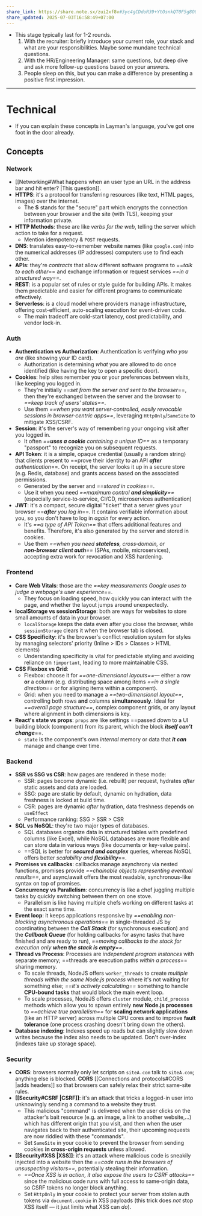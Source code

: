 ```yaml
---
share_link: https://share.note.sx/zui2xf8v#3yc4gCDdoR39+YtOsnkQT0F5g8OQUBzF9ni5NyJYreM
share_updated: 2025-07-03T16:58:49+07:00
---
```

- This stage typically last for 1-2 rounds. 
	1. With the recruiter: briefly introduce your current role, your stack and what are your responsibilities. Maybe some mundane technical questions. 
	2. With the HR/Engineering Manager: same questions, but deep dive and ask more follow-up questions based on your answers.
	3. People sleep on this, but you can make a difference by presenting a positive first impression. 
---
# Technical
- If you can explain these concepts in Layman's language, you've got one foot in the door already.
## Concepts
### Network
- [[Networking#What happens when an user type an URL in the address bar and hit enter? |This question]].
- **HTTPS**: it's a protocol for transferring resources (like text, HTML pages, images) over the internet.
	- The **S** stands for the "secure" part which encrypts the connection between your browser and the site (with TLS), keeping your information private.
- **HTTP Methods**: these are like _verbs for the web_, telling the server which action to take for a request.
	- Mention idempotency & `POST` requests.
- **DNS**: translates easy-to-remember website names (like `google.com`) into the numerical addresses (IP addresses) computers use to find each other.
- **APIs**: they're _contracts_ that allow different software programs to ==_talk to each other_== and exchange information or request services _==in a structured way==_.
- **REST**: is a popular set of rules or style guide for building APIs. It makes them predictable and easier for different programs to communicate effectively.
- **Serverless**: is a cloud model where providers manage infrastructure, offering cost-efficient, auto-scaling execution for event-driven code. 
	- The main tradeoff are cold-start latency, cost predictability, and vendor lock-in.
### Auth
- **Authentication vs Authorization**: Authentication is verifying _who you are_ (like showing your ID card). 
	- Authorization is determining _what_ you are allowed to do once identified (like having the key to open a specific door).
- **Cookies**: help sites remember you or your preferences between visits, like keeping you logged in.
	- They're initially ==_set from the server and sent to the browser_==, then they're exchanged between the server and the browser to _==keep track of users' states==_.
	- Use them _==when you want server‑controlled, easily revocable sessions in browser‑centric apps==_, leveraging `HttpOnly`/`SameSite` to mitigate XSS/CSRF.
- **Session**: it's the server's way of remembering your ongoing visit after you logged in. 
	- It often _==**uses a cookie** containing a unique ID==_ as a temporary "passport" to recognize you on subsequent requests.
- **API Token**: it is a simple, opaque credential (usually a random string) that clients present to ==prove their identity to an API _**after** authentication_==. On receipt, the server looks it up in a secure store (e.g. Redis, database) and grants access based on the associated permissions.
	- Generated by the server and _==stored in cookies==_.
	- Use it when you need _==maximum control **and simplicity**==_ (especially service‑to‑service, CI/CD, microservices authentication)
- **JWT**: it's a compact, secure digital "ticket" that a server gives your browser ==_**after** you log in_==. It contains verifiable information about you, so you don't have to log in _again_ for every action.
	- It's _==a type of API Token==_ that offers additional features and benefits. Therefore, it's also generated by the server and stored in cookies.
	- Use them _==when you need **stateless**, cross‑domain, or **non‑browser client auth**==_ (SPAs, mobile, microservices), accepting extra work for revocation and XSS hardening.
### Frontend
- **Core Web Vitals**: those are the _==key measurements Google uses to judge a webpage's user experience==_. 
	- They focus on loading speed, how quickly you can interact with the page, and whether the layout jumps around unexpectedly.
- **localStorage vs sessionStorage**: both are ways for websites to store small amounts of data in your browser.
	- `localStorage` keeps the data even after you close the browser, while `sessionStorage` clears it when the browser tab is closed.
- **CSS Specificity**: it's the browser's conflict resolution system for styles by managing selectors' priority (Inline > IDs > Classes > HTML elements)
	- Understanding specificity is vital for predictable styling and avoiding reliance on `!important`, leading to more maintainable CSS.
- **CSS Flexbox vs Grid**:
	- Flexbox: choose it for _==one-dimensional layouts==_— either a row **or** a column (e.g. distributing space among items _==in a single direction==_ or for aligning items within a component).
	- Grid: when you need to manage a _==two-dimensional layout==_, controlling both rows **and** columns **simultaneously**. Ideal for _==overall page structure==_, complex component grids, or any layout where alignment in both dimensions is key.
- **React's state vs props**: `props` are like settings ==passed _down_ to a UI building block (component) from its parent, which the block _**itself can't change**_==. 
	- `state` is the component's own _internal_ memory or data that _**it can**_ manage and change over time.
### Backend
- **SSR vs SSG vs CSR**: how pages are rendered in these mode:
	- SSR: pages become dynamic (i.e. rebuilt) per request, hydrates _after_ static assets and data are loaded.
	- SSG: page are static by default, dynamic on hydration, data freshness is locked at build time.
	- CSR: pages are dynamic _after_ hydration, data freshness depends on `useEffect`
	- Performance ranking: SSG > SSR > CSR
- **SQL vs NoSQL**: they're two major types of databases. 
	- SQL databases organize data in structured tables with predefined columns (like Excel), while NoSQL databases are more flexible and can store data in various ways (like documents or key-value pairs).
	- ==SQL is better for _**secured and complex**_ queries, whereas NoSQL offers better _scalability and **flexibility**_==.
- **Promises vs callbacks**: callbacks manage asynchrony via nested functions, promises provide _==chainable objects representing eventual results==_, and async/await offers the most readable, synchronous-like syntax on top of promises.
- **Concurrency vs Parallelism**: concurrency is like a chef juggling multiple tasks by quickly switching between them on one stove.
	- Parallelism is like having multiple chefs working on different tasks at the exact same time.
- **Event loop**: it keeps applications responsive by _==enabling non-blocking asynchronous operations==_ in single-threaded JS by coordinating between the _**Call Stack**_ (for synchronous execution) and the **_Callback Queue_** (for holding callbacks for async tasks that have finished and are ready to run), _==moving callbacks to the stack for execution only **when the stack is empty**==_.
- **Thread vs Process**: Processes are _independent program instances_ with separate memory; ==threads are execution paths _within a process_== sharing memory.
	- To scale threads, NodeJS offers `worker_threads` to create _multiple threads within the same Node.js process_ where it's not waiting for something else; _==it's actively calculating==_ something to handle **CPU-bound tasks** that would block the main event loop.
	- To scale processes, NodeJS offers `cluster` module, `child_process` methods which allow you to spawn entirely **new Node.js processes** to _==achieve true parallelism==_ for **scaling network applications** (like an HTTP server) across multiple CPU cores and to improve **fault tolerance** (one process crashing doesn't bring down the others).
- **Database indexing**: Indexes speed up reads but can slightly slow down writes because the index also needs to be updated. Don't over-index (indexes take up storage space).
### Security
- **CORS**: browsers normally only let scripts on `siteA.com` talk to `siteA.com`; anything else is blocked. **CORS** [[Connections and protocols#CORS |adds headers]] so that browsers can safely relax their strict same-site rules.
- **[[Security#CSRF |CSRF]]**: it's an attack that tricks a logged-in user into unknowingly sending a command to a website they trust.
	- This malicious "command" is delivered when the user clicks on the attacker's bait resource (e.g. an image, a link to another website,...) which has different origin that you visit, and then when the user navigates back to their authenticated site, their upcoming requests are now riddled with these "commands".
	- Set `SameSite` in your cookie to prevent the browser from sending cookies **in cross-origin requests** unless allowed.
- **[[Security#XSS |XSS]]**: it's an attack where malicious code is sneakily injected into a website then the _==code runs in the browsers of unsuspecting visitors==_, potentially stealing their information.
	- _==Once XSS is in action, it also expose the users to CSRF attacks==_ since the malicious code runs with full access to same‑origin data, so CSRF tokens no longer block anything.
	- Set `HttpOnly` in your cookie to protect your server from stolen auth tokens via `document.cookie` in XSS payloads (this trick does _not_ stop XSS itself — it just limits what XSS can _do_). 



